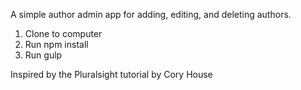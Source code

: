 A simple author admin app for adding, editing, and deleting authors. 

1. Clone to computer
2. Run npm install
3. Run gulp 

Inspired by the Pluralsight tutorial by Cory House